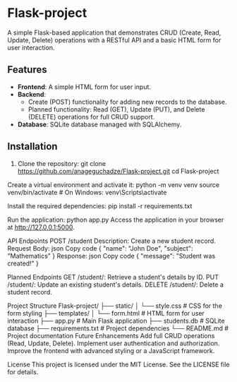 # Flask-project

A simple Flask-based application that demonstrates CRUD (Create, Read, Update, Delete) operations with a RESTful API and a basic HTML form for user interaction.

## Features

- **Frontend**: A simple HTML form for user input.
- **Backend**:
  - Create (POST) functionality for adding new records to the database.
  - Planned functionality: Read (GET), Update (PUT), and Delete (DELETE) operations for full CRUD support.
- **Database**: SQLite database managed with SQLAlchemy.

## Installation

1. Clone the repository:
   git clone https://github.com/anageguchadze/Flask-project.git
   cd Flask-project

Create a virtual environment and activate it:
python -m venv venv
source venv/bin/activate  # On Windows: venv\Scripts\activate

Install the required dependencies:
pip install -r requirements.txt

Run the application:
python app.py
Access the application in your browser at http://127.0.0.1:5000.

API Endpoints
POST /student
Description: Create a new student record.
Request Body:
json
Copy code
{
    "name": "John Doe",
    "subject": "Mathematics"
}
Response:
json
Copy code
{
    "message": "Student was created!"
}

Planned Endpoints
GET /student/<id>: Retrieve a student's details by ID.
PUT /student/<id>: Update an existing student's details.
DELETE /student/<id>: Delete a student record.

Project Structure
Flask-project/
├── static/
│   └── style.css              # CSS for the form styling
├── templates/
│   └── form.html              # HTML form for user interaction
├── app.py                     # Main Flask application
├── students.db                # SQLite database
├── requirements.txt           # Project dependencies
└── README.md                  # Project documentation
Future Enhancements
Add full CRUD operations (Read, Update, Delete).
Implement user authentication and authorization.
Improve the frontend with advanced styling or a JavaScript framework.

License
This project is licensed under the MIT License. See the LICENSE file for details.

